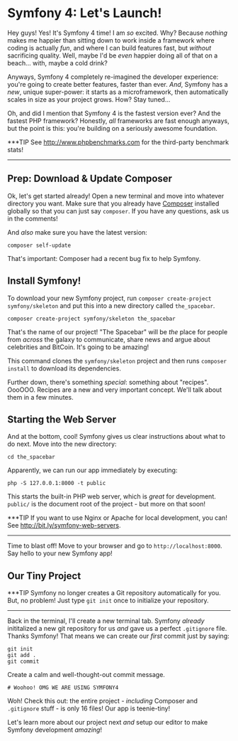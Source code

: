 # Symfony 4: Let's Launch!

Hey guys! Yes! It's Symfony 4 time! I am *so* excited. Why? Because *nothing*
makes me happier than sitting down to work inside a framework where coding is actually
*fun*, and where I can build features fast, but *without* sacrificing quality. Well,
maybe I'd be *even* happier doing all of that on a beach... with, maybe a cold drink?

Anyways, Symfony 4 completely re-imagined the developer experience: you're going
to create better features, faster than ever. *And*, Symfony has a *new*, unique
super-power: it starts as a microframework, then automatically scales in size as
your project grows. How? Stay tuned...

Oh, and did I mention that Symfony 4 is the fastest version ever? And the fastest
PHP framework? Honestly, *all* frameworks are fast enough anyways, but the point
is this: you're building on a seriously awesome foundation.

***TIP
See http://www.phpbenchmarks.com for the third-party benchmark stats!
***

## Prep: Download & Update Composer

Ok, let's get started already! Open a new terminal and move into whatever directory
you want. Make sure that you already have [Composer](https://getcomposer.org/) installed
globally so that you can just say `composer`. If you have any questions, ask us
in the comments!

And *also* make sure you have the latest version:

```terminal-silent
composer self-update
```

That's important: Composer had a recent bug fix to help Symfony.

## Install Symfony!

To download your new Symfony project, run `composer create-project symfony/skeleton`
and put this into a new directory called `the_spacebar`.

```terminal-silent
composer create-project symfony/skeleton the_spacebar
```

That's the name of our project! "The Spacebar" will be *the* place for people from
*across* the galaxy to communicate, share news and argue about celebrities and
BitCoin. It's going to be amazing!

This command clones the `symfony/skeleton` project and then runs `composer install`
to download its dependencies.

Further down, there's something *special*: something about "recipes". OooOOO.
Recipes are a new and very important concept. We'll talk about them in a few minutes.

## Starting the Web Server

And at the bottom, cool! Symfony gives us clear instructions about what to do
next. Move into the new directory:

```terminal-silent
cd the_spacebar
```

Apparently, we can run our app immediately by executing:

```terminal
php -S 127.0.0.1:8000 -t public
```

This starts the built-in PHP web server, which is *great* for development. `public/`
is the document root of the project - but more on that soon!

***TIP
If you want to use Nginx or Apache for local development, you can! See
http://bit.ly/symfony-web-servers.
***

Time to blast off! Move to your browser and go to `http://localhost:8000`. Say
hello to your new Symfony app!

## Our Tiny Project

***TIP
Symfony no longer creates a Git repository automatically for you. But, no problem!
Just type `git init` once to initialize your repository.
***

Back in the terminal, I'll create a new terminal tab. Symfony *already* inititalized
a new git repository for us *and* gave us a perfect `.gitignore` file. Thanks Symfony!
That means we can create our *first* commit just by saying:

```terminal
git init
git add .
git commit
```

Create a calm and well-thought-out commit message.

```terminal-silent
# Woohoo! OMG WE ARE USING SYMFONY4
```

Woh! Check this out: the entire project - *including* Composer and `.gitignore`
stuff - is only 16 files! Our app is teenie-tiny!

Let's learn more about our project next *and* setup our editor to make Symfony
development *amazing*!
